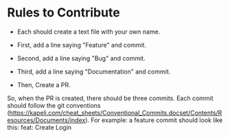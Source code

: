 # Rules to Contribute
- Each should create a text file with your own name.
- First, add a line saying "Feature" and commit.
- Second, add a line saying "Bug" and commit.
- Third, add a line saying "Documentation" and commit.

- Then, Create a PR.

So, when the PR is created, there should be three commits.
Each commit should follow the git conventions (https://kapeli.com/cheat_sheets/Conventional_Commits.docset/Contents/Resources/Documents/index).
For example: a feature commit should look like this:
feat: Create Login 
